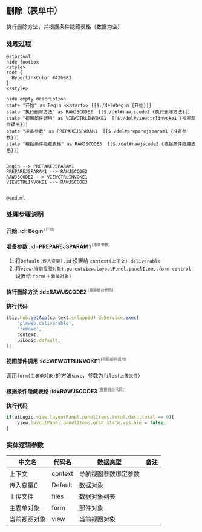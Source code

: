 ## 删除（表单中） <!-- {docsify-ignore-all} -->

   执行删除方法，并根据条件隐藏表格（数据为空）

### 处理过程

```plantuml
@startuml
hide footbox
<style>
root {
  HyperlinkColor #42b983
}
</style>

hide empty description
state "开始" as Begin <<start>> [[$./del#begin {开始}]]
state "执行删除方法" as RAWJSCODE2  [[$./del#rawjscode2 {执行删除方法}]]
state "视图部件调用" as VIEWCTRLINVOKE1  [[$./del#viewctrlinvoke1 {视图部件调用}]]
state "准备参数" as PREPAREJSPARAM1  [[$./del#preparejsparam1 {准备参数}]]
state "根据条件隐藏表格" as RAWJSCODE3  [[$./del#rawjscode3 {根据条件隐藏表格}]]


Begin --> PREPAREJSPARAM1
PREPAREJSPARAM1 --> RAWJSCODE2
RAWJSCODE2 --> VIEWCTRLINVOKE1
VIEWCTRLINVOKE1 --> RAWJSCODE3


@enduml
```


### 处理步骤说明

#### 开始 :id=Begin<sup class="footnote-symbol"> <font color=gray size=1>[开始]</font></sup>




#### 准备参数 :id=PREPAREJSPARAM1<sup class="footnote-symbol"> <font color=gray size=1>[准备参数]</font></sup>



1. 将`Default(传入变量).id` 设置给  `context(上下文).deliverable`
2. 将`view(当前视图对象).parentView.layoutPanel.panelItems.form.control` 设置给  `form(主表单对象)`

#### 执行删除方法 :id=RAWJSCODE2<sup class="footnote-symbol"> <font color=gray size=1>[直接前台代码]</font></sup>



<p class="panel-title"><b>执行代码</b></p>

```javascript
ibiz.hub.getApp(context.srfappid).deService.exec(
    'plmweb.deliverable',
    'remove',
    context,
    uiLogic.default,
);


```

#### 视图部件调用 :id=VIEWCTRLINVOKE1<sup class="footnote-symbol"> <font color=gray size=1>[视图部件调用]</font></sup>



调用`form(主表单对象)`的方法`save`，参数为`files(上传文件)`
#### 根据条件隐藏表格 :id=RAWJSCODE3<sup class="footnote-symbol"> <font color=gray size=1>[直接前台代码]</font></sup>



<p class="panel-title"><b>执行代码</b></p>

```javascript
if(uiLogic.view.layoutPanel.panelItems.total.data.total == 0){
    view.layoutPanel.panelItems.grid.state.visible = false;
}
```



### 实体逻辑参数

|    中文名   |    代码名    |  数据类型      |备注 |
| --------| --------| --------  | --------   |
|上下文|context|导航视图参数绑定参数||
|传入变量(<i class="fa fa-check"/></i>)|Default|数据对象||
|上传文件|files|数据对象列表||
|主表单对象|form|部件对象||
|当前视图对象|view|当前视图对象||
